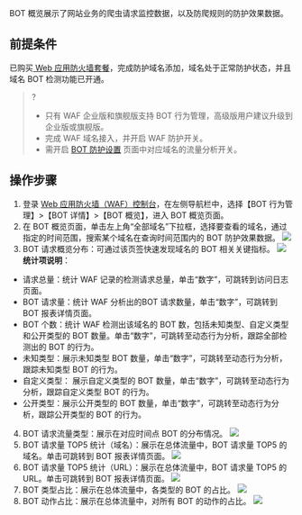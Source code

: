 BOT 概览展示了网站业务的爬虫请求监控数据，以及防爬规则的防护效果数据。

## 前提条件
已购买[ Web 应用防火墙套餐](https://buy.cloud.tencent.com/buy/waf)，完成防护域名添加，域名处于正常防护状态，并且域名 BOT 检测功能已开通。
>? 
>- 只有 WAF 企业版和旗舰版支持 BOT 行为管理，高级版用户建议升级到企业版或旗舰版。
>- 完成 WAF 域名接入，并开启 WAF 防护开关。
>- 需开启 [BOT 防护设置](https://console.cloud.tencent.com/guanjia/bot2/config) 页面中对应域名的流量分析开关。

## 操作步骤
1. 登录 [Web 应用防火墙（WAF）控制台](https://console.cloud.tencent.com/guanjia/tea-overview)，在左侧导航栏中，选择【BOT 行为管理】>【BOT 详情】>【BOT 概览】，进入 BOT 概览页面。
2. 在 BOT 概览页面，单击左上角“全部域名”下拉框，选择要查看的域名，通过指定的时间范围，搜索某个域名在查询时间范围内的 BOT 防护效果数据。
![](https://main.qcloudimg.com/raw/60658e59e6a8a8b59ad079abdc15dacc.png)
3. BOT 请求概览分布：可通过该页签快速发现域名的 BOT 相关关键指标。
![](https://main.qcloudimg.com/raw/7311541bb2083008d38801950cdc7819.png)
**统计项说明**：
 - 请求总量：统计 WAF 记录的检测请求总量，单击“数字”，可跳转到访问日志页面。
 - BOT 请求量：统计 WAF 分析出的BOT 请求数量，单击“数字”，可跳转到 BOT 报表详情页面。
 - BOT 个数：统计 WAF 检测出该域名的 BOT 数，包括未知类型、自定义类型和公开类型的 BOT 数量。单击“数字”，可跳转至动态行为分析，跟踪全部检测出的 BOT 的行为。
 - 未知类型：展示未知类型 BOT 数量，单击“数字”，可跳转至动态行为分析，跟踪未知类型 BOT 的行为。
 - 自定义类型： 展示自定义类型的 BOT 数量，单击“数字”，可跳转至动态行为分析，跟踪自定义类型 BOT 的行为。
 - 公开类型：展示公开类型的 BOT 数量，单击“数字”，可跳转至动态行为分析，跟踪公开类型的 BOT 的行为。
4. BOT 请求流量类型：展示在对应时间点 BOT 的分布情况。
![](https://main.qcloudimg.com/raw/eaeacd48f5bf3ce0c6b76d35e9b406ef.png)
5. BOT 请求量 TOP5 统计（域名）：展示在总体流量中，BOT 请求量 TOP5 的域名。单击可跳转到 BOT 报表详情页面。
![](https://main.qcloudimg.com/raw/e5340b2348c87323596def5eede4f661.png)
6. BOT 请求量 TOP5 统计（URL）：展示在总体流量中，BOT 请求量 TOP5 的 URL。单击可跳转到 BOT 报表详情页面。
![](https://main.qcloudimg.com/raw/f8cdaf80dc715e644a2870003db406a5.png)
7. BOT 类型占比：展示在总体流量中，各类型的 BOT 的占比。
![](https://main.qcloudimg.com/raw/d79b8e6521ac58c70f6f254d4b023c29.png)
8. BOT 动作占比：展示在总体流量中，对所有 BOT 的动作的占比。
![](https://main.qcloudimg.com/raw/f09de88f84eca5c87b103264f18fe7ed.png)
